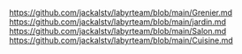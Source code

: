 https://github.com/jackalstv/labyrteam/blob/main/Grenier.md
https://github.com/jackalstv/labyrteam/blob/main/jardin.md
https://github.com/jackalstv/labyrteam/blob/main/Salon.md
https://github.com/jackalstv/labyrteam/blob/main/Cuisine.md